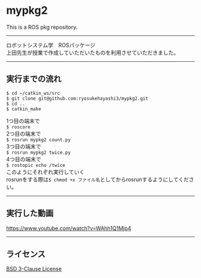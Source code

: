 # mypkg2
This is a ROS pkg repository.  
***
ロボットシステム学　ROSパッケージ  
上田先生が授業で作成していただいたものを利用させていただきました。  
***
## 実行までの流れ  
`$ cd ~/catkin_ws/src`  
`$ git clone git@github.com:ryosukehayashi3/mypkg2.git`  
`$ cd ..`  
`$ catkin_make` 

1つ目の端末で  
`$ roscore`  
2つ目の端末で  
`$ rosrun mypkg2 count.py`  
3つ目の端末で  
`$ rosrun mypkg2 twice.py`  
4つ目の端末で  
`$ rostopic echo /twice`  
このようにそれぞれ実行していく  
rosrunをする際は`$ chmod +x ファイル名`としてからrosrunするようにしてください。
***
## 実行した動画
https://www.youtube.com/watch?v=WAhh1Q1Mjp4  
***
## ライセンス
[BSD 3-Clause License](https://github.com/ryosukehayashi3/mypkg2/blob/main/LICENSE)

